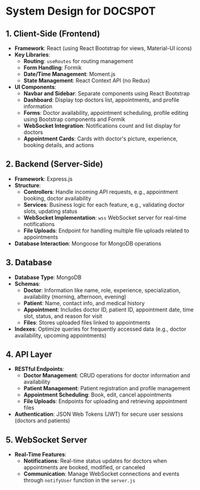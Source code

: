 # System Design for DOCSPOT

## 1. Client-Side (Frontend)
   - **Framework**: React (using React Bootstrap for views, Material-UI icons)
   - **Key Libraries**:
     - **Routing**: `useRoutes` for routing management
     - **Form Handling**: Formik
     - **Date/Time Management**: Moment.js
     - **State Management**: React Context API (no Redux)
   - **UI Components**:
     - **Navbar and Sidebar**: Separate components using React Bootstrap
     - **Dashboard**: Display top doctors list, appointments, and profile information
     - **Forms**: Doctor availability, appointment scheduling, profile editing using Bootstrap components and Formik
     - **WebSocket Integration**: Notifications count and list display for doctors
     - **Appointment Cards**: Cards with doctor's picture, experience, booking details, and actions

## 2. Backend (Server-Side)
   - **Framework**: Express.js
   - **Structure**:
     - **Controllers**: Handle incoming API requests, e.g., appointment booking, doctor availability
     - **Services**: Business logic for each feature, e.g., validating doctor slots, updating status
     - **WebSocket Implementation**: `wss` WebSocket server for real-time notifications
     - **File Uploads**: Endpoint for handling multiple file uploads related to appointments
   - **Database Interaction**: Mongoose for MongoDB operations

## 3. Database
   - **Database Type**: MongoDB
   - **Schemas**:
     - **Doctor**: Information like name, role, experience, specialization, availability (morning, afternoon, evening)
     - **Patient**: Name, contact info, and medical history
     - **Appointment**: Includes doctor ID, patient ID, appointment date, time slot, status, and reason for visit
     - **Files**: Stores uploaded files linked to appointments
   - **Indexes**: Optimize queries for frequently accessed data (e.g., doctor availability, upcoming appointments)

## 4. API Layer
   - **RESTful Endpoints**:
     - **Doctor Management**: CRUD operations for doctor information and availability
     - **Patient Management**: Patient registration and profile management
     - **Appointment Scheduling**: Book, edit, cancel appointments
     - **File Uploads**: Endpoints for uploading and retrieving appointment files
   - **Authentication**: JSON Web Tokens (JWT) for secure user sessions (doctors and patients)

## 5. WebSocket Server
   - **Real-Time Features**:
     - **Notifications**: Real-time status updates for doctors when appointments are booked, modified, or canceled
     - **Communication**: Manage WebSocket connections and events through `notifyUser` function in the `server.js`

